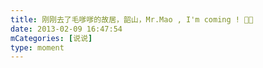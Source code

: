 ```yaml
---
title: 刚刚去了毛嗲嗲的故居，韶山，Mr.Mao , I'm coming ! 🙏🏻
date: 2013-02-09 16:47:54
mCategories: [说说]
type: moment
---
```


